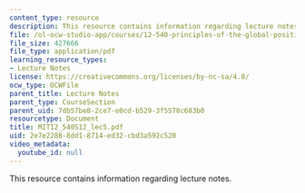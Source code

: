 ```yaml
---
content_type: resource
description: This resource contains information regarding lecture notes.
file: /ol-ocw-studio-app/courses/12-540-principles-of-the-global-positioning-system-spring-2012/2e7e22888dd18714ed32cbd3a592c520_MIT12_540S12_lec5.pdf
file_size: 427666
file_type: application/pdf
learning_resource_types:
- Lecture Notes
license: https://creativecommons.org/licenses/by-nc-sa/4.0/
ocw_type: OCWFile
parent_title: Lecture Notes
parent_type: CourseSection
parent_uid: 7db57be8-2ce7-e0cd-b529-3f5578c683b0
resourcetype: Document
title: MIT12_540S12_lec5.pdf
uid: 2e7e2288-8dd1-8714-ed32-cbd3a592c520
video_metadata:
  youtube_id: null
---
```

This resource contains information regarding lecture notes.